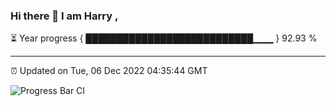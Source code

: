 ### Hi there 👋 I am Harry , 

⏳ Year progress { ███████████████████████████▁▁▁ } 92.93 %

---

⏰ Updated on Tue, 06 Dec 2022 04:35:44 GMT

![Progress Bar CI](https://github.com/duykhang68/duykhang68/workflows/Progress%20Bar%20CI/badge.svg)
